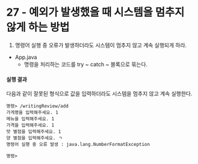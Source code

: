 # 27 - 예외가 발생했을 때 시스템을 멈추지 않게 하는 방법

1) 명령어 실행 중 오류가 발생하더라도 시스템이 멈추지 않고 계속 실행되게 하라.

- App.java
    - 명령을 처리하는 코드를 try ~ catch ~ 블록으로 묶는다.

#### 실행 결과

다음과 같이 잘못된 형식으로 값을 입력하더라도 시스템을 멈추지 않고 계속 실행한다.
```
명령> /writingReview/add
가게명을 입력해주세요. 1
메뉴을 입력해주세요. 1
가격을 입력해주세요. 1
맛 별점을 입력해주세요. 1
양 별점을 입력해주세요. ㄱ
명령어 실행 중 오류 발생 : java.lang.NumberFormatException

명령> 
```